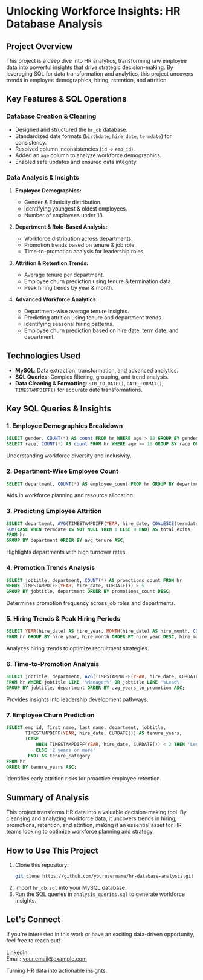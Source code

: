 # Unlocking Workforce Insights: HR Database Analysis

## Project Overview
This project is a deep dive into HR analytics, transforming raw employee data into powerful insights that drive strategic decision-making. By leveraging SQL for data transformation and analytics, this project uncovers trends in employee demographics, hiring, retention, and attrition.

## Key Features & SQL Operations
### Database Creation & Cleaning
- Designed and structured the `hr_db` database.
- Standardized date formats (`birthdate`, `hire_date`, `termdate`) for consistency.
- Resolved column inconsistencies (`id` → `emp_id`).
- Added an `age` column to analyze workforce demographics.
- Enabled safe updates and ensured data integrity.

### Data Analysis & Insights
1. **Employee Demographics:**
   - Gender & Ethnicity distribution.
   - Identifying youngest & oldest employees.
   - Number of employees under 18.

2. **Department & Role-Based Analysis:**
   - Workforce distribution across departments.
   - Promotion trends based on tenure & job role.
   - Time-to-promotion analysis for leadership roles.

3. **Attrition & Retention Trends:**
   - Average tenure per department.
   - Employee churn prediction using tenure & termination data.
   - Peak hiring trends by year & month.

4. **Advanced Workforce Analytics:**
   - Department-wise average tenure insights.
   - Predicting attrition using tenure and department trends.
   - Identifying seasonal hiring patterns.
   - Employee churn prediction based on hire date, term date, and department.

## Technologies Used
- **MySQL**: Data extraction, transformation, and advanced analytics.
- **SQL Queries**: Complex filtering, grouping, and trend analysis.
- **Data Cleaning & Formatting**: `STR_TO_DATE()`, `DATE_FORMAT()`, `TIMESTAMPDIFF()` for accurate date transformations.

## Key SQL Queries & Insights

### 1. Employee Demographics Breakdown
```sql
SELECT gender, COUNT(*) AS count FROM hr WHERE age > 18 GROUP BY gender;
SELECT race, COUNT(*) AS count FROM hr WHERE age >= 18 GROUP BY race ORDER BY count DESC;
```
Understanding workforce diversity and inclusivity.

### 2. Department-Wise Employee Count
```sql
SELECT department, COUNT(*) AS employee_count FROM hr GROUP BY department;
```
Aids in workforce planning and resource allocation.

### 3. Predicting Employee Attrition
```sql
SELECT department, AVG(TIMESTAMPDIFF(YEAR, hire_date, COALESCE(termdate, CURDATE()))) AS avg_tenure,
SUM(CASE WHEN termdate IS NOT NULL THEN 1 ELSE 0 END) AS total_exits
FROM hr
GROUP BY department ORDER BY avg_tenure ASC;
```
Highlights departments with high turnover rates.

### 4. Promotion Trends Analysis
```sql
SELECT jobtitle, department, COUNT(*) AS promotions_count FROM hr
WHERE TIMESTAMPDIFF(YEAR, hire_date, CURDATE()) > 5
GROUP BY jobtitle, department ORDER BY promotions_count DESC;
```
Determines promotion frequency across job roles and departments.

### 5. Hiring Trends & Peak Hiring Periods
```sql
SELECT YEAR(hire_date) AS hire_year, MONTH(hire_date) AS hire_month, COUNT(*) AS hires
FROM hr GROUP BY hire_year, hire_month ORDER BY hire_year DESC, hire_month DESC;
```
Analyzes hiring trends to optimize recruitment strategies.

### 6. Time-to-Promotion Analysis
```sql
SELECT jobtitle, department, AVG(TIMESTAMPDIFF(YEAR, hire_date, CURDATE())) AS avg_years_to_promotion
FROM hr WHERE jobtitle LIKE '%Manager%' OR jobtitle LIKE '%Lead%'
GROUP BY jobtitle, department ORDER BY avg_years_to_promotion ASC;
```
Provides insights into leadership development pathways.

### 7. Employee Churn Prediction
```sql
SELECT emp_id, first_name, last_name, department, jobtitle,
       TIMESTAMPDIFF(YEAR, hire_date, CURDATE()) AS tenure_years,
       (CASE 
           WHEN TIMESTAMPDIFF(YEAR, hire_date, CURDATE()) < 2 THEN 'Less than 2 years'
           ELSE '2 years or more'
        END) AS tenure_category
FROM hr
ORDER BY tenure_years ASC;
```
Identifies early attrition risks for proactive employee retention.

## Summary of Analysis
This project transforms HR data into a valuable decision-making tool. By cleansing and analyzing workforce data, it uncovers trends in hiring, promotions, retention, and attrition, making it an essential asset for HR teams looking to optimize workforce planning and strategy.

## How to Use This Project
1. Clone this repository:
   ```sh
   git clone https://github.com/yourusername/hr-database-analysis.git
   ```
2. Import `hr_db.sql` into your MySQL database.
3. Run the SQL queries in `analysis_queries.sql` to generate workforce insights.

## Let's Connect
If you're interested in this work or have an exciting data-driven opportunity, feel free to reach out!

[LinkedIn](https://www.linkedin.com/in/yourprofile)  
Email: your.email@example.com

Turning HR data into actionable insights.

